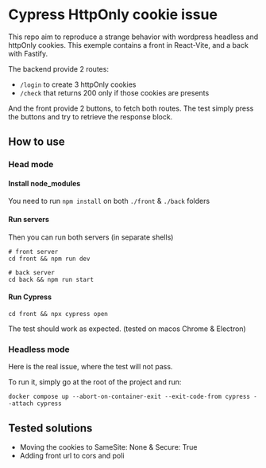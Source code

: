 # Cypress HttpOnly cookie issue

This repo aim to reproduce a strange behavior with wordpress headless and httpOnly cookies.
This exemple contains a front in React-Vite, and a back with Fastify.

The backend provide 2 routes:
- `/login` to create 3 httpOnly cookies
- `/check` that returns 200 only if those cookies are presents

And the front provide 2 buttons, to fetch both routes. The test simply press the buttons and try to retrieve the response block.

## How to use

### Head mode

#### Install node_modules

You need to run `npm install` on both `./front` & `./back` folders

#### Run servers

Then you can run both servers (in separate shells)

```shell
# front server
cd front && npm run dev

# back server
cd back && npm run start
```

#### Run Cypress

```shell
cd front && npx cypress open
```

The test should work as expected. (tested on macos Chrome & Electron)

### Headless mode

Here is the real issue, where the test will not pass.

To run it, simply go at the root of the project and run:

```shell
docker compose up --abort-on-container-exit --exit-code-from cypress --attach cypress
```

## Tested solutions

- Moving the cookies to SameSite: None & Secure: True
- Adding front url to cors and poli